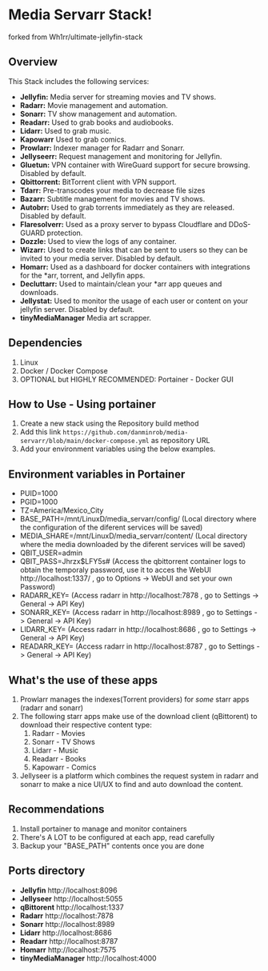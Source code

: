 # Media Servarr Stack!

forked from Wh1rr/ultimate-jellyfin-stack

## Overview

This Stack includes the following services:

- **Jellyfin:** Media server for streaming movies and TV shows.
- **Radarr:** Movie management and automation.
- **Sonarr:** TV show management and automation.
- **Readarr:** Used to grab books and audiobooks.
- **Lidarr:** Used to grab music.
- **Kapowarr** Used to grab comics.
- **Prowlarr:** Indexer manager for Radarr and Sonarr.
- **Jellyseerr:** Request management and monitoring for Jellyfin.
- **Gluetun:** VPN container with WireGuard support for secure browsing. Disabled by default.
- **Qbittorrent:** BitTorrent client with VPN support.
- **Tdarr:** Pre-transcodes your media to decrease file sizes
- **Bazarr:** Subtitle management for movies and TV shows.
- **Autobrr:** Used to grab torrents immediately as they are released. Disabled by default.
- **Flaresolverr:** Used as a proxy server to bypass Cloudflare and DDoS-GUARD protection.
- **Dozzle:** Used to view the logs of any container.
- **Wizarr:** Used to create links that can be sent to users so they can be invited to your media server. Disabled by default.
- **Homarr:** Used as a dashboard for docker containers with integrations for the *arr, torrent, and Jellyfin apps.
- **Decluttarr:** Used to maintain/clean your *arr app queues and downloads.
- **Jellystat:** Used to monitor the usage of each user or content on your jellyfin server. Disabled by default.
- **tinyMediaManager** Media art scrapper.

## Dependencies

1. Linux
2. Docker / Docker Compose
3. OPTIONAL but HIGHLY RECOMMENDED: Portainer - Docker GUI

## How to Use - Using portainer
1. Create a new stack using the Repository build method
2. Add this link `https://github.com/danminrob/media-servarr/blob/main/docker-compose.yml` as repository URL
3. Add your environment variables using the below examples.

## Environment variables in Portainer
- PUID=1000
- PGID=1000
- TZ=America/Mexico_City
- BASE_PATH=/mnt/LinuxD/media_servarr/config/ (Local directory where the configuration of the diferent services will be saved)
- MEDIA_SHARE=/mnt/LinuxD/media_servarr/content/ (Local directory where the media downloaded by the diferent services will be saved)
- QBIT_USER=admin
- QBIT_PASS=Jhrzx$LFY5s# (Access the qbittorrent container logs to obtain the temporaly password, use it to acces the WebUI http://localhost:1337/ , go to Options -> WebUI and set your own Password)
- RADARR_KEY= (Access radarr in http://localhost:7878 , go to Settings -> General -> API Key)
- SONARR_KEY= (Access radarr in http://localhost:8989 , go to Settings -> General -> API Key)
- LIDARR_KEY= (Access radarr in http://localhost:8686 , go to Settings -> General -> API Key)
- READARR_KEY= (Access radarr in http://localhost:8787 , go to Settings -> General -> API Key)
  
## What's the use of these apps
1. Prowlarr manages the indexes(Torrent providers) for *some* starr apps (radarr and sonarr)
2. The following starr apps make use of the download client (qBittorent) to download their respective content type:
   1. Radarr - Movies
   2. Sonarr - TV Shows
   3. Lidarr - Music
   4. Readarr - Books
   5. Kapowarr - Comics
3. Jellyseer is a platform which combines the request system in radarr and sonarr to make a nice UI/UX to find and auto download the content.

## Recommendations

1. Install portainer to manage and monitor containers
2. There's A LOT to be configured at each app, read carefully
3. Backup your "BASE_PATH" contents once you are done

## Ports directory
- **Jellyfin** http://localhost:8096
- **Jellyseer** http://localhost:5055
- **qBittorent** http://localhost:1337
- **Radarr** http://localhost:7878
- **Sonarr** http://localhost:8989
- **Lidarr** http://localhost:8686
- **Readarr** http://localhost:8787
- **Homarr** http://localhost:7575
- **tinyMediaManager** http://localhost:4000
